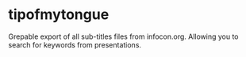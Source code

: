 # tipofmytongue
Grepable export of all sub-titles files from infocon.org. Allowing you to search for keywords from presentations.
